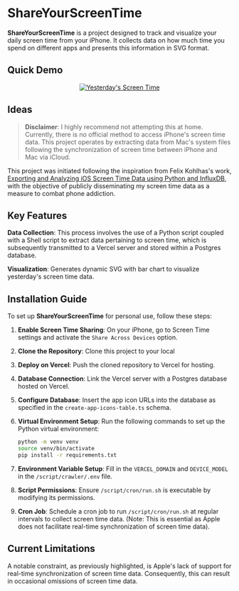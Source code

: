 # ShareYourScreenTime
**ShareYourScreenTime** is a project designed to track and visualize your daily screen time from your iPhone. It collects data on how much time you spend on different apps and presents this information in SVG format.

## Quick Demo
<p align="center">
  <a href="https://github.com/gerry-mandering/ShareYourScreenTime">
    <img src="https://share-your-screen-time.vercel.app" alt="Yesterday's Screen Time">
  </a>
</p>

## Ideas
> **Disclaimer**: I highly recommend not attempting this at home. Currently, there is no official method to access iPhone's screen time data. This project operates by extracting data from Mac's system files following the synchronization of screen time between iPhone and Mac via iCloud.

This project was initiated following the inspiration from Felix Kohlhas's work, [Exporting and Analyzing iOS Screen Time Data using Python and InfluxDB](https://felixkohlhas.com/projects/screentime/), with the objective of publicly disseminating my screen time data as a measure to combat phone addiction.

## Key Features

**Data Collection**: This process involves the use of a Python script coupled with a Shell script to extract data pertaining to screen time, which is subsequently transmitted to a Vercel server and stored within a Postgres database.

**Visualization**: Generates dynamic SVG with bar chart to visualize yesterday's screen time data.

## Installation Guide

To set up **ShareYourScreenTime** for personal use, follow these steps:

1. **Enable Screen Time Sharing**: On your iPhone, go to Screen Time settings and activate the `Share Across Devices` option.
2. **Clone the Repository**: Clone this project to your local
3. **Deploy on Vercel**: Push the cloned repository to Vercel for hosting.
4. **Database Connection**: Link the Vercel server with a Postgres database hosted on Vercel.
5. **Configure Database**: Insert the app icon URLs into the database as specified in the `create-app-icons-table.ts` schema.
6. **Virtual Environment Setup**: Run the following commands to set up the Python virtual environment:
   
   ```sh
   python -m venv venv
   source venv/bin/activate
   pip install -r requirements.txt
   ```

7. **Environment Variable Setup**: Fill in the `VERCEL_DOMAIN` and `DEVICE_MODEL` in the `/script/crawler/.env` file.
8. **Script Permissions**: Ensure `/script/cron/run.sh` is executable by modifying its permissions.
9. **Cron Job**: Schedule a cron job to run `/script/cron/run.sh` at regular intervals to collect screen time data. (Note: This is essential as Apple does not facilitate real-time synchronization of screen time data).
 
## Current Limitations
A notable constraint, as previously highlighted, is Apple's lack of support for real-time synchronization of screen time data. Consequently, this can result in occasional omissions of screen time data.
